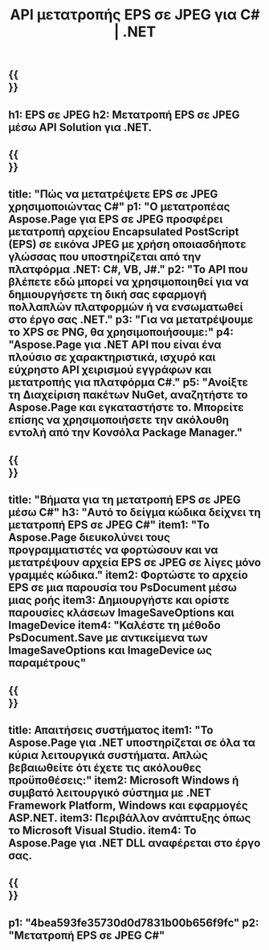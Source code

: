 ﻿---
translation: true
template: /_templates/_conversion-child-net.md
title: API μετατροπής EPS σε JPEG για C# |  .NET
url: /net/conversion/eps-to-jpeg/
description: Δείγμα κώδικα για μετατροπή EPS σε JPEG C#. Χρησιμοποιήστε παράδειγμα κώδικα API για ομαδική μετατροπή αρχείων EPS σε JPEG εντός VB.NET, Asp.NET ή οποιασδήποτε εφαρμογής που βασίζεται σε .NET.
informat: EPS
outformat: JPEG
otherformats: XPS PS
---

{{<section banner>}}
---
h1: EPS σε JPEG
h2: Μετατροπή EPS σε JPEG μέσω API Solution για .NET.
---

{{<section overview>}}
---
title: "Πώς να μετατρέψετε EPS σε JPEG χρησιμοποιώντας C#"
p1: "Ο μετατροπέας Aspose.Page για EPS σε JPEG προσφέρει μετατροπή αρχείου Encapsulated PostScript (EPS) σε εικόνα JPEG με χρήση οποιασδήποτε γλώσσας που υποστηρίζεται από την πλατφόρμα .NET: C#, VB, J#."
p2: "Το API που βλέπετε εδώ μπορεί να χρησιμοποιηθεί για να δημιουργήσετε τη δική σας εφαρμογή πολλαπλών πλατφορμών ή να ενσωματωθεί στο έργο σας .NET."
p3: "Για να μετατρέψουμε το XPS σε PNG, θα χρησιμοποιήσουμε:"
p4: "Aspose.Page για .NET API που είναι ένα πλούσιο σε χαρακτηριστικά, ισχυρό και εύχρηστο API χειρισμού εγγράφων και μετατροπής για πλατφόρμα C#."
p5: "Ανοίξτε τη Διαχείριση πακέτων NuGet, αναζητήστε το Aspose.Page και εγκαταστήστε το. Μπορείτε επίσης να χρησιμοποιήσετε την ακόλουθη εντολή από την Κονσόλα Package Manager."
---

{{<section feature1>}}
---
title: "Βήματα για τη μετατροπή EPS σε JPEG μέσω C#"
h3: "Αυτό το δείγμα κώδικα δείχνει τη μετατροπή EPS σε JPEG C#"
item1: "Το Aspose.Page διευκολύνει τους προγραμματιστές να φορτώσουν και να μετατρέψουν αρχεία EPS σε JPEG σε λίγες μόνο γραμμές κώδικα."
item2: Φορτώστε το αρχείο EPS σε μια παρουσία του PsDocument μέσω μιας ροής
item3: Δημιουργήστε και ορίστε παρουσίες κλάσεων ImageSaveOptions και ImageDevice
item4: "Καλέστε τη μέθοδο PsDocument.Save με αντικείμενα των ImageSaveOptions και ImageDevice ως παραμέτρους"
---

{{<section feature2>}}
---
title: Απαιτήσεις συστήματος
item1: "Το Aspose.Page για .NET υποστηρίζεται σε όλα τα κύρια λειτουργικά συστήματα. Απλώς βεβαιωθείτε ότι έχετε τις ακόλουθες προϋποθέσεις:"
item2: Microsoft Windows ή συμβατό λειτουργικό σύστημα με .NET Framework Platform, Windows και εφαρμογές ASP.NET.
item3: Περιβάλλον ανάπτυξης όπως το Microsoft Visual Studio.
item4: Το Aspose.Page για .NET DLL αναφέρεται στο έργο σας.
---

{{<section gist>}}
---
p1: "4bea593fe35730d0d7831b00b656f9fc"
p2: "Μετατροπή EPS σε JPEG C#"
---

